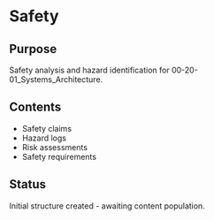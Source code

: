# Safety

## Purpose
Safety analysis and hazard identification for 00-20-01_Systems_Architecture.

## Contents
- Safety claims
- Hazard logs
- Risk assessments
- Safety requirements

## Status
Initial structure created - awaiting content population.
